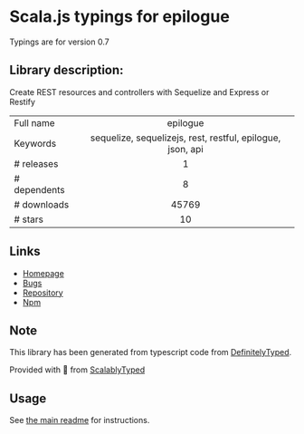 
# Scala.js typings for epilogue

Typings are for version 0.7

## Library description:
Create REST resources and controllers with Sequelize and Express or Restify

|                    |                 |
| ------------------ | :-------------: |
| Full name          | epilogue |
| Keywords           | sequelize, sequelizejs, rest, restful, epilogue, json, api |
| # releases         | 1 |
| # dependents       | 8 |
| # downloads        | 45769 |
| # stars            | 10 |

## Links
- [Homepage](https://github.com/dchester/epilogue#readme)
- [Bugs](https://github.com/dchester/epilogue/issues)
- [Repository](https://github.com/dchester/epilogue)
- [Npm](https://www.npmjs.com/package/epilogue)
    


## Note
This library has been generated from typescript code from [DefinitelyTyped](https://definitelytyped.org).

Provided with :purple_heart: from [ScalablyTyped](https://github.com/oyvindberg/ScalablyTyped)

## Usage
See [the main readme](../../readme.md) for instructions.


